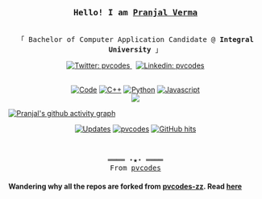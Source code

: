 <h3 align="center"><samp>Hello! I am <b><a rel="nofollow noopener noreferrer" target="_blank" href="https://pvcodes.in">Pranjal Verma</a></b></samp></h3>
<p align="center"><br>
  <samp>
    「 Bachelor of Computer Application Candidate @ <b>Integral University</b> 」<br>
  </samp>
</p>
  <p align="center">
    <a href="https://twitter.com/pvcodes" target="_blank">
    <img alt="Twitter: pvcodes" src="https://img.shields.io/badge/twitter-blue?style=flat&logo=twitter" />    
  </a> &nbsp;
    <a href="https://www.linkedin.com/in/pvcodes/" target="_blank">
    <img alt="Linkedin: pvcodes" src="https://img.shields.io/badge/LinkedIn-blue?style=glat&logo=linkedin" />
  </a>
  </p>
<!-- <details align="center"> -->
   <p align="center">
     <br>
      <a href="https://github.com/pvcodes?tab=repositories" target="_blank"><img alt="Code" src="https://img.shields.io/badge/-code-000000?style=flat-square&logo=Plex&logoColor=white"></a>
      <a href="https://github.com/pvcodes?tab=repositories&language=c%2B%2B" target="_blank"><img alt="C++" src="https://img.shields.io/badge/-C%2B%2B-f34b7d?style=flat-square&logo=C%2B%2B&logoColor=white"></a>
      <a href="https://github.com/pvcodes?tab=repositories&language=python" target="_blank"><img alt="Python" src="https://img.shields.io/badge/-Python-3572A5?style=flat-square&logo=Python&logoColor=white"></a>
      <a href="https://github.com/pvcodes?tab=repositories&language=javascript" target="_blank"><img alt="Javascript" src="https://img.shields.io/badge/-Javascript-f1e05a?style=flat-square&logo=Javascript&logoColor=white"></a>
      <!-- <a href="https://github.com/pvcodes?tab=repositories&language=go" target="_blank"><img alt="Go" src="https://img.shields.io/badge/-Go-375eab?style=flat-square&logo=Go&logoColor=white"></a> -->
      <!-- <a href="https://github.com/pvcodes?tab=repositories&language=java" target="_blank"><img alt="Java" src="https://img.shields.io/badge/-Java-b07219?style=flat-square&logo=Java&logoColor=white"></a> -->
      <!-- <a href="https://github.com/pvcodes?tab=repositories&language=html" target="_blank"><img alt="HTML" src="https://img.shields.io/badge/-HTML-e34c26?style=flat-square"></a> -->
  <br>
  <img src="https://github-readme-stats.vercel.app/api?username=pvcodes&show_icons=true&hide_border=true&hide=issues&title_color=5391FE&icon_color=000000&text_color=555"></img><br>
    <!-- Check out my <a rel="nofollow noopener noreferrer" target="_blank" href="https://pvcodes.in/src/my_resume.pdf">Resume</a><br> -->

[![Pranjal's github activity graph](https://activity-graph.herokuapp.com/graph?username=pvcodes&theme=xcode)](https://github.com/pvcodes)<br>

<div align="center">
  <a href="https://github.com/pvcodes?tab=followers" target="_blank"><img alt="Updates" src="https://img.shields.io/badge/--000000?style=flat-square&logo=RSS&logoColor=white"></a>
<a href="https://github.com/pvcodes" target="_blank"><img alt="pvcodes" src="https://badges.pufler.dev/visits/pvcodes/pvcodes?logo=GitHub&label=visits&color=success&logoColor=white&style=flat-square"/></a>
<a href="https://github.com/pvcodes/pvcodes" target="_blank"><img alt="GitHub hits" src="https://img.shields.io/github/last-commit/pvcodes/pvcodes?label=profile%20updated&style=flat-square"></a>
</div>

  </samp>
  </p>
<!-- </details> -->
<br>

<samp>
  <p align="center">
    ════ ⋆★⋆ ════<br>
    From <a href="https://github.com/pvcodes/pvcodes">pvcodes</a>
  </p>
</samp>


#### Wandering why all the repos are forked from <b>[pvcodes-zz](https://github.com/pvcodes-zz)</b>. Read [here](https://github.com/pvcodes/github-repo-cloner#where-did-the-idea-came-from)